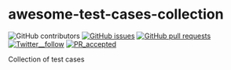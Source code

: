 # awesome-test-cases-collection
![GitHub contributors](https://img.shields.io/github/contributors/LoginRadius/awesome-test-cases-collection)
[![GitHub issues](https://img.shields.io/github/issues-raw/LoginRadius/awesome-test-cases-collection?logo=github)](https://github.com/LoginRadius/awesome-test-cases-collection/issues) 
[![GitHub pull requests](https://img.shields.io/github/issues-pr/LoginRadius/awesome-test-cases-collection?logo=git)](https://github.com/LoginRadius/awesome-test-cases-collection/pulls)
[![Twitter__follow](https://img.shields.io/twitter/follow/LoginRadius?style=social)](https://twitter.com/LoginRadius)
[![PR_accepted](https://img.shields.io/badge/PRs-welcome-brightgreen.svg)]()

Collection of test cases 
